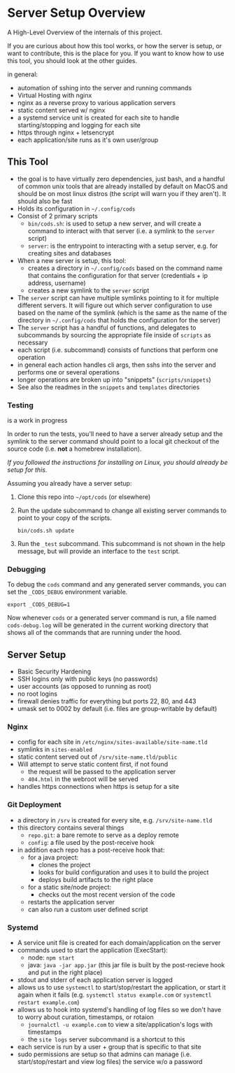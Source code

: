 # Server Setup Overview

A High-Level Overview of the internals of this project.

If you are curious about how this tool works, or how the server is setup, or
want to contribute, this is the place for you. If you want to know how to use
this tool, you should look at the other guides.

in general:

- automation of sshing into the server and running commands
- Virtual Hosting with nginx
- nginx as a reverse proxy to various application servers
- static content served w/ nginx
- a systemd service unit is created for each site to handle starting/stopping
  and logging for each site
- https through nginx + letsencrypt
- each application/site runs as it's own user/group

## This Tool

- the goal is to have virtually zero dependencies, just bash, and a handful of
  common unix tools that are already installed by default on MacOS and should be
  on most linux distros (the script will warn you if they aren't). It should
  also be fast
- Holds its configuration in `~/.config/cods`
- Consist of 2 primary scripts
    - `bin/cods.sh`: is used to setup a new server, and will create a command to
      interact with that server (i.e. a symlink to the `server` script)
    - `server`: is the entrypoint to interacting with a setup server, e.g. for
      creating sites and databases
- When a new server is setup, this tool:
    - creates a directory in `~/.config/cods` based on the command name that
      contains the configuration for that server (credentials + ip address,
      username)
    - creates a new symlink to the `server` script
- The `server` script can have multiple symlinks pointing to it for multiple
  different servers. It will figure out which server configuration to use based
  on the name of the symlink (which is the same as the name of the directory in
  `~/.config/cods` that holds the configuration for the server)
- The `server` script has a handful of functions, and delegates to subcommands
  by sourcing the appropriate file inside of `scripts` as necessary
- each script (i.e. subcommand) consists of functions that perform one
  operation
- in general each action handles cli args, then sshs into the server and
  performs one or several operations
- longer operations are broken up into "snippets" (`scripts/snippets`)
- See also the readmes in the `snippets` and `templates` directories

### Testing

is a work in progress

In order to run the tests, you'll need to have a server already setup and the
symlink to the server command should point to a local git checkout of the source
code (i.e. **not** a homebrew installation).

*If you followed the instructions for installing on Linux, you should already be
setup for this.*

Assuming you already have a server setup:

1. Clone this repo into `~/opt/cods` (or elsewhere)

1. Run the update subcommand to change all existing server commands to point to
   your copy of the scripts.

    ```
    bin/cods.sh update
    ```

1. Run the `_test` subcommand. This subcommand is not shown in the help message,
   but will provide an interface to the `test` script.

### Debugging

To debug the `cods` command and any generated server commands, you can set the `_CODS_DEBUG` environment variable.

```
export _CODS_DEBUG=1
```

Now whenever `cods` or a generated server command is run, a file named `cods-debug.log` will be generated in the current working directory that shows all of the commands that are running under the hood.

## Server Setup

- Basic Security Hardening
- SSH logins only with public keys (no passwords)
- user accounts (as opposed to running as root)
- no root logins
- firewall denies traffic for everything but ports 22, 80, and 443
- umask set to 0002 by default (i.e. files are group-writable by default)

### Nginx

- config for each site in `/etc/nginx/sites-available/site-name.tld`
- symlinks in `sites-enabled`
- static content served out of `/srv/site-name.tld/public`
- Will attempt to serve static content first, if not found
    - the request will be passed to the application server
    - `404.html` in the webroot will be served
- handles https connections when https is setup for a site

### Git Deployment

- a directory in `/srv` is created for every site, e.g. `/srv/site-name.tld`
- this directory contains several things
    - `repo.git`: a bare remote to serve as a deploy remote
    - `config`: a file used by the post-receive hook
- in addition each repo has a post-receive hook that:
    - for a java project:
        - clones the project
        - looks for build configuration and uses it to build the project
        - deploys build artifacts to the right place
    - for a static site/node project:
        - checks out the most recent version of the code
    - restarts the application server
    - can also run a custom user defined script

### Systemd

- A service unit file is created for each domain/application on the server
- commands used to start the application (ExecStart):
    - node: `npm start`
    - java: `java -jar app.jar` (this jar file is built by the post-recieve hook
      and put in the right place)
- stdout and stderr of each application server is logged
- allows us to use `systemctl` to start/stop/restart the application, or start
  it again when it fails (e.g. `systemctl status example.com` or `systemctl
  restart example.com`)
- allows us to hook into systemd's handling of log files so we don't have to
  worry about curation, timestamps, or rotaion
    - `journalctl -u example.com` to view a site/application's logs with
      timestamps
    - the `site logs` server subcommand is a shortcut to this
- each service is run by a user + group that is specific to that site
- sudo permissions are setup so that admins can manage (i.e. start/stop/restart
  and view log files) the service w/o a password
